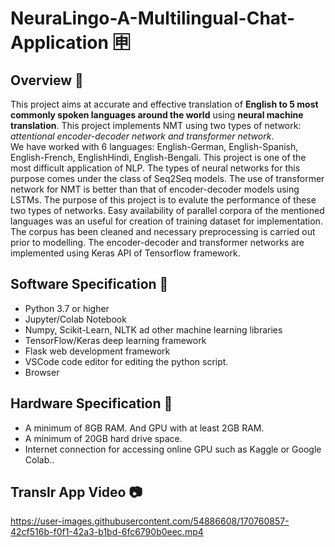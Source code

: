 # NeuraLingo-A-Multilingual-Chat-Application 🈸

## Overview 📝

This project aims at accurate and effective translation of **English to 5 most commonly spoken languages around the world** using **neural machine translation**. This project implements NMT using two types of network: *attentional encoder-decoder network and transformer network*.<br>
We have worked with 6 languages: English-German, English-Spanish, English-French, EnglishHindi, English-Bengali. This project is one of the most difficult application of NLP. The types of neural networks for this purpose comes under the class of Seq2Seq models. The use of transformer network for NMT is better than that of encoder-decoder models using LSTMs. The purpose of this project is to evalute the performance of these two types of networks. Easy availability of parallel corpora of the mentioned languages was an useful for creation of training dataset for implementation. The corpus has been cleaned and necessary preprocessing is carried out prior to modelling. The encoder-decoder and transformer networks are implemented using Keras API of Tensorflow framework.


  ## Software Specification 📌

 * Python 3.7 or higher
 * Jupyter/Colab Notebook
 * Numpy, Scikit-Learn, NLTK ad other machine learning libraries
 * TensorFlow/Keras deep learning framework
 * Flask web development framework
 * VSCode code editor for editing the python script.
 * Browser

## Hardware Specification 📌

* A minimum of 8GB RAM. And GPU with at least 2GB RAM.
* A minimum of 20GB hard drive space.
* Internet connection for accessing online GPU such as Kaggle or Google Colab..


## Translr App Video 📷


https://user-images.githubusercontent.com/54886608/170760857-42cf516b-f0f1-42a3-b1bd-6fc6790b0eec.mp4


